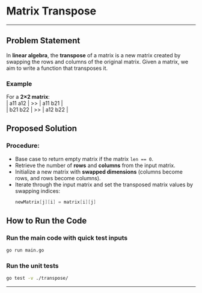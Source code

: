 # Matrix Transpose

---

## Problem Statement

In **linear algebra**, the **transpose** of a matrix is a new matrix created by swapping the rows and columns of the original matrix. Given a matrix, we aim to write a function that transposes it.

### Example

For a **2×2 matrix**:\
 | a11 a12 | >> | a11 b21 |\
 | b21 b22 | >> | a12 b22 |

## Proposed Solution

### **Procedure:**

- Base case to return empty matrix if the matrix `len == 0`.
- Retrieve the number of **rows** and **columns** from the input matrix.
- Initialize a new matrix with **swapped dimensions** (columns become rows, and rows become columns).
- Iterate through the input matrix and set the transposed matrix values by swapping indices:
  ```go
  newMatrix[j][i] = matrix[i][j]
  ```

## How to Run the Code

### Run the main code with quick test inputs

```sh
go run main.go
```

### Run the unit tests

```sh
go test -v ./transpose/
```

---
